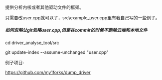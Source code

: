 提供分析内核或者其他驱动文件的框架。

只需要改user.cpp就可以了，src\example_user.cpp里有我自己写的一些例子。

##### 如何忽略让git忽略user.cpp,但是在commit的时候不删除云端和本地文件

cd driver_analyse_tool/src

git update-index --assume-unchanged "user.cpp"

例子项目:

https://github.com/my1forks/dump_driver